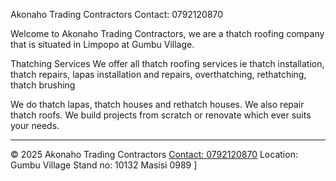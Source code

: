 <Akonaho Trading Contractors>

Akonaho Trading Contractors 
Contact: 0792120870

Welcome to Akonaho Trading Contractors, we are a thatch roofing company that is situated in Limpopo at Gumbu Village. 

Thatching Services
We offer all thatch roofing services ie thatch installation, thatch repairs, lapas installation and repairs, overthatching, rethatching, thatch brushing

We do thatch lapas, thatch houses and rethatch houses. We also repair thatch roofs. We build projects from scratch or renovate which ever suits your needs.
<footer>

---

&copy; 2025 Akonaho Trading Contractors [Contact: 0792120870](https://akonahotc.co.za) Location: Gumbu Village Stand no: 10132 Masisi 0989 ]

</footer>
